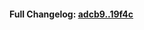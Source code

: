 

#### **Full Changelog:** [adcb9..19f4c](https://github.com/mediar-ai/screenpipe/compare/adcb9..19f4c)


